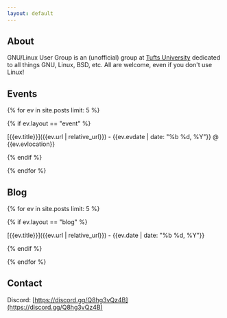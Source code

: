 ```yaml
---
layout: default
---
```


## About

GNU/Linux User Group is an (unofficial) group at [Tufts University](https://www.tufts.edu/) 
dedicated to all things GNU, Linux, BSD, etc. All are welcome, even if you don't use Linux!

## Events

{% for ev in site.posts limit: 5 %}

{% if ev.layout == "event" %}

[{{ev.title}}]({{ev.url | relative_url}}) - {{ev.evdate | date: "%b %d, %Y"}} @ {{ev.evlocation}}

{% endif %}

{% endfor %}

## Blog

{% for ev in site.posts limit: 5 %}

{% if ev.layout == "blog" %}

[{{ev.title}}]({{ev.url | relative_url}}) - {{ev.date | date: "%b %d, %Y"}}

{% endif %}

{% endfor %}

## Contact

Discord: [https://discord.gg/Q8hg3vQz4B](https://discord.gg/Q8hg3vQz4B)


<!-- ## Members -->
